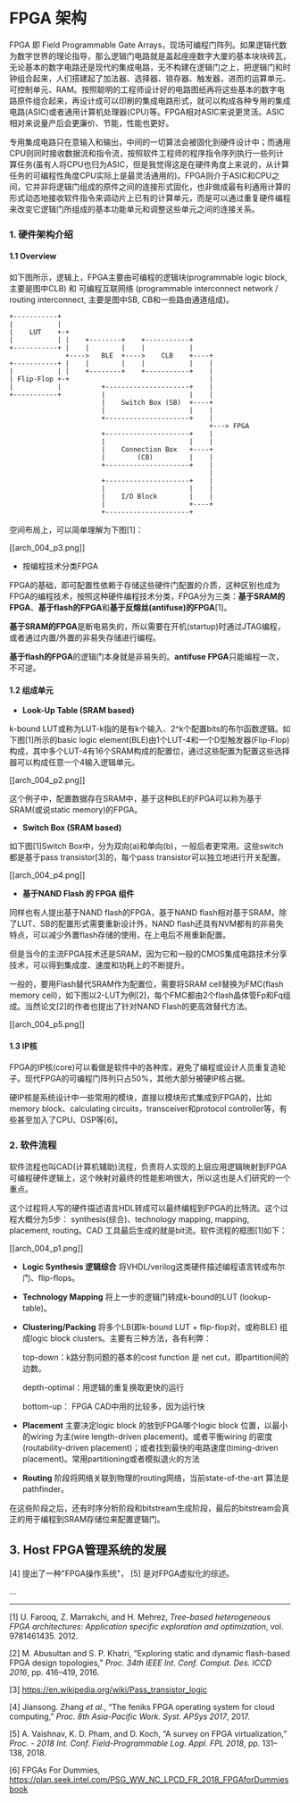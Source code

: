 # FPGA 架构

FPGA 即 Field Programmable Gate Arrays，现场可编程门阵列。如果逻辑代数为数字世界的理论指导，那么逻辑门电路就是盖起座座数字大厦的基本块块砖瓦，无论基本的数字电路还是现代的集成电路，无不构建在逻辑门之上，把逻辑门和时钟组合起来，人们搭建起了加法器、选择器、锁存器、触发器，进而的运算单元、可控制单元、RAM。按照聪明的工程师设计好的电路图纸再将这些基本的数字电路原件组合起来，再设计成可以印刷的集成电路形式，就可以构成各种专用的集成电路(ASIC)或者通用计算机处理器(CPU)等。FPGA相对ASIC来说更灵活。ASIC相对来说量产后会更廉价、节能，性能也更好。

专用集成电路只在意输入和输出，中间的一切算法会被固化到硬件设计中；而通用CPU则同时接收数据流和指令流，按照软件工程师的程序指令序列执行一些列计算任务(虽有人将CPU也归为ASIC，但是我觉得这是在硬件角度上来说的，从计算任务的可编程性角度CPU实际上是最灵活通用的)。FPGA则介于ASIC和CPU之间，它并非将逻辑门组成的原件之间的连接形式固化，也非做成最有利通用计算的形式动态地接收软件指令来调动片上已有的计算单元，而是可以通过重复硬件编程来改变它逻辑门所组成的基本功能单元和调整这些单元之间的连接关系。

### 1. 硬件架构介绍

#### 1.1 Overview

如下图所示，逻辑上，FPGA主要由可编程的逻辑块(programmable logic block, 主要是图中CLB) 和 可编程互联网络 (programmable interconnect network / routing interconnect, 主要是图中SB, CB和一些路由通道组成)。

```
+-----------+
|           |
|    LUT    +-+
|           | |    +--------+    +-----------+
+-----------+ |    |        |    |           |
              +---->   BLE  +---->    CLB    +----+
+-----------+ |    |        |    |           |    |
|           | |    +--------+    +-----------+    |
| Flip-Flop +-+                                   |
|           |          +---------------------+    |
+-----------+          |                     |    |
                       |    Switch Box (SB)  +----+
                       |                     |    |
                       +---------------------+    |
                                                  +---> FPGA
                       +---------------------+    |
                       |                     |    |
                       |    Connection Box   +----+
                       |        (CB)         |    |
                       +---------------------+    |
                                                  |
                       +---------------------+    |
                       |                     |    |
                       |    I/O Block        |    |
                       |                     +----+
                       +---------------------+
```

空间布局上，可以简单理解为下图[1]：

[[arch_004_p3.png]]

* 按编程技术分类FPGA

FPGA的基础，即可配置性依赖于存储这些硬件门配置的介质，这种区别也成为FPGA的编程技术，按照这种硬件编程技术分类，FPGA分为三类：**基于SRAM的FPGA**、**基于flash的FPGA**和**基于反熔丝(antifuse)的FPGA**[1]。

**基于SRAM的FPGA**是断电易失的，所以需要在开机(startup)时通过JTAG编程，或者通过内置/外置的非易失存储进行编程。

**基于flash的FPGA**的逻辑门本身就是非易失的。**antifuse FPGA**只能编程一次，不可逆。

#### 1.2 组成单元

* **Look-Up Table (SRAM based)**

k-bound LUT或称为LUT-k指的是有k个输入、2^k个配置bits的布尔函数逻辑。如下图[1]所示的basic logic element(BLE)由1个LUT-4和一个D型触发器(Flip-Flop)构成，其中多个LUT-4有16个SRAM构成的配置位，通过这些配置为配置这些选择器可以构成任意一个4输入逻辑单元。

[[arch_004_p2.png]]

这个例子中，配置数据存在SRAM中，基于这种BLE的FPGA可以称为基于SRAM(或说static memory)的FPGA。

* **Switch Box (SRAM based)**

如下图[1]Switch Box中，分为双向(a)和单向(b)，一般后者更常用。这些switch都是基于pass transistor[3]的，每个pass transistor可以独立地进行开关配置。

[[arch_004_p4.png]]

* **基于NAND Flash 的 FPGA 组件**

同样也有人提出基于NAND flash的FPGA，基于NAND flash相对基于SRAM，除了LUT、SB的配置形式需要重新设计外，NAND flash还具有NVM都有的非易失特点，可以减少外置flash存储的使用，在上电后不用重新配置。

但是当今的主流FPGA技术还是SRAM，因为它和一般的CMOS集成电路技术分享技术，可以得到集成度、速度和功耗上的不断提升。

一般的，要用Flash替代SRAM作为配置位，需要将SRAM cell替换为FMC(flash memory cell)，如下图以2-LUT为例[2]，每个FMC都由2个flash晶体管Fp和Fq组成。当然论文[2]的作者也提出了针对NAND Flash的更高效替代方法。

[[arch_004_p5.png]]

#### 1.3 IP核

FPGA的IP核(core)可以看做是软件中的各种库，避免了编程或设计人员重复造轮子。现代FPGA的可编程门阵列只占50%，其他大部分被硬IP核占据。

硬IP核是系统设计中一些常用的模块，直接以模块形式集成到FPGA的，比如memory block、calculating circuits，transceiver和protocol controller等，有些甚至加入了CPU、DSP等[6]。

### 2. 软件流程

软件流程也叫CAD(计算机辅助)流程，负责将人实现的上层应用逻辑映射到FPGA可编程硬件逻辑上，这个映射对最终的性能影响很大，所以这也是人们研究的一个重点。

这个过程将人写的硬件描述语言HDL转成可以最终编程到FPGA的比特流。这个过程大概分为5步： synthesis(综合)、technology mapping, mapping, placement, routing。CAD 工具最后生成的就是bit流。软件流程的框图[1]如下：

[[arch_004_p1.png]]

* **Logic Synthesis 逻辑综合** 将VHDL/verilog这类硬件描述编程语言转成布尔门、flip-flops。

* **Technology Mapping** 将上一步的逻辑门转成k-bound的LUT (lookup-table)。

* **Clustering/Packing** 将多个LB(即k-bound LUT + flip-flop对，或称BLE) 组成logic block clusters。主要有三种方法，各有利弊：

  top-down：k路分割问题的基本的cost function 是 net cut，即partition间的边数。

  depth-optimal：用逻辑的重复换取更快的运行

  bottom-up： FPGA CAD中用的比较多，因为运行快

* **Placement** 主要决定logic block 的放到FPGA哪个logic block 位置，以最小的wiring 为主(wire length-driven placement)。或者平衡wiring 的密度(routability-driven placement)；或者找到最快的电路速度(timing-driven placement)。常用partitioning或者模拟退火的方法
* **Routing** 阶段将网络关联到物理的routing网络，当前state-of-the-art 算法是pathfinder。

在这些阶段之后，还有时序分析阶段和bitstream生成阶段，最后的bitstream会真正的用于编程到SRAM存储位来配置逻辑门。

## 3. Host FPGA管理系统的发展

[4] 提出了一种"FPGA操作系统"， [5] 是对FPGA虚拟化的综述。

...

---

[1] U. Farooq, Z. Marrakchi, and H. Mehrez, *Tree-based heterogeneous FPGA architectures: Application specific exploration and optimization*, vol. 9781461435. 2012.

[2] M. Abusultan and S. P. Khatri, “Exploring static and dynamic flash-based FPGA design topologies,” *Proc. 34th IEEE Int. Conf. Comput. Des. ICCD 2016*, pp. 416–419, 2016.

[3] https://en.wikipedia.org/wiki/Pass_transistor_logic 

[4]  Jiansong. Zhang *et al.*, “The feniks FPGA operating system for cloud computing,” *Proc. 8th Asia-Pacific Work. Syst. APSys 2017*, 2017.

[5] A. Vaishnav, K. D. Pham, and D. Koch, “A survey on FPGA virtualization,” *Proc. - 2018 Int. Conf. Field-Programmable Log. Appl. FPL 2018*, pp. 131–138, 2018.

[6] FPGAs For Dummies, https://plan.seek.intel.com/PSG_WW_NC_LPCD_FR_2018_FPGAforDummiesbook